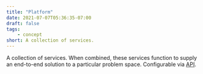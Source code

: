 ```yaml
---
title: "Platform"
date: 2021-07-07T05:36:35-07:00
draft: false
tags:
    - concept
short: A collection of services.
---
```


A collection of services. When combined, these services function to supply an end-to-end solution to a particular problem space. Configurable via [API](/glossary/api). 
